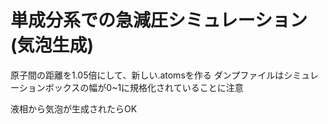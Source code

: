 # 単成分系での急減圧シミュレーション(気泡生成)

原子間の距離を1.05倍にして、新しい.atomsを作る
ダンプファイルはシミュレーションボックスの幅が0~1に規格化されていることに注意

液相から気泡が生成されたらOK


